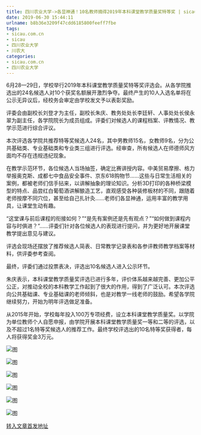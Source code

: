 ```yaml
---
title: 四川农业大学->各显神通！10名教师摘得2019年本科课堂教学质量奖特等奖 | sicau.com.cn
date: 2019-06-30 15:44:11
urlname: b8b36e3209f47cdd6185800feeff7fbe
tags: 
- sicau.com.cn
- sicau
- 四川农业大学
- 川农大
categories:
- sicau.com.cn
- 四川农业大学
---
```



6月28—29日，学校举行2019年本科课堂教学质量奖特等奖评选会。从各学院推选出的24名候选人对10个获奖名额展开激烈争夺。最终产生的10人入选名单将在公示无异议后，经校务会审定由学校发文予以表彰奖励。

评委会由副校长刘登才为主任，副校长朱庆、教务处处长李廷轩、人事处处长侯永翠为副主任，各学院院长为成员组成。评委们对候选人的课程档案、评教情况、教学示范进行综合评议。

本次评选各学院共推荐特等奖候选人24名，其中男教师15名，女教师9名，分为公共基础类、专业基础类和专业类三组进行评选。经审查，所有候选人在师德师风方面均不存在违规违纪现象。

在教学示范环节，各位候选人当场抽签，确定比赛讲授内容。中美贸易摩擦、格力举报奥克斯、成都七中食品安全事件、京东618购物节……这些与日常生活相关的案例，都被老师们信手拈来，以讲解抽象的理论知识。分析3D打印的各种桥梁模型的特点、品尝红白葡萄酒讲解酿造工艺，直观感受各种装修板材的不同，跟随着老师按摩不同穴位，甚至给自己扎针灸……老师们各显神通，运用丰富的教学用具，让课堂生动有趣。

“这堂课与前后课程的衔接如何？”“是先有案例还是先有观点？”“如何做到课程内容与时俱进？”……评委们针对各位候选人的表现进行提问，并为更好地开展课堂教学提出意见与建议。

评选会现场还摆放了推荐候选人简表、日常教学记录表和各参评教师教学档案等材料，供评委参考查阅。

最终，评委们通过投票表决，评选出10名候选人进入公示环节。

朱庆表示，本科课堂教学质量奖评选已进行多年，评价体系越来越完善、更加公平公正，对推动全校的本科教学工作起到了很大的作用，得到了广泛认可。本次评选向公共基础课、专业基础课的老师倾斜，也是对教学一线老师的鼓励。希望各学院继续努力，开始为明年评选做足准备。

从2015年开始，学校每年投入100万专项经费，设立本科课堂教学质量奖。以学院为单位教师个人自愿申报，由学院开展本科课堂教学质量奖一等和二等的评选，以及不超过1名特等奖候选人的推荐工作。最终学校评选出的10名特等奖获得者，每人将获得奖金3万元。



![图](https://news.sicau.edu.cn/__local/1/82/A7/5CF44368A872C1B4B06DFA7D983_1065E6E4_1A0A4.jpg)

![图](https://news.sicau.edu.cn/__local/9/51/60/DF02D176813A40E10079DB8A957_D1C5A6B5_FA0D.jpg)

![图](https://news.sicau.edu.cn/__local/9/6F/8E/9E819AE2D859425A47A608FB922_722F800E_EC4A.jpg)

![图](https://news.sicau.edu.cn/__local/3/15/14/0659155070AE50455866513B55D_854A4C91_C272.jpg)

![图](https://news.sicau.edu.cn/__local/E/4E/6D/CE459315B89252CCF765FB59730_85F362AE_BB9D.jpg)

![图](https://news.sicau.edu.cn/__local/1/91/05/50B19617F6BBD33E4A78A6DACCE_05E2DD73_19C77.jpg)

[转入文章首发地址](https://news.sicau.edu.cn/info/1135/52351.htm)